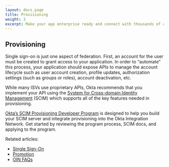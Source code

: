 ```yaml
---
layout: docs_page
title: Provisioning
weight: 3
excerpt: Make your app enterprise ready and connect with thousands of customers with the Okta Integration Network.
---
```


## Provisioning

Single sign-on is just one aspect of federation. First, an account for the user must be created to grant access to your application. In order to “automate” this process, your application should expose APIs to manage the account lifecycle such as user account creation, profile updates, authorization settings (such as groups or roles), account deactivation, etc.

While many ISVs use proprietary APIs, Okta recommends that you implement your API using the [System for Cross-domain Identity Management](http://www.simplecloud.info) (SCIM) which supports all of the key features needed in provisioning.

[Okta’s SCIM Provisioning Developer Program](/standards/SCIM/)
is designed to help you build your SCIM server and integrate provisioning into the Okta Integration Network.
Get started by reviewing the program process, SCIM docs, and applying to the program.

Related articles:

* [Single Sign-On](/use_cases/integrate_with_okta/sso-with-saml)
* [Promotion](/use_cases/integrate_with_okta/promotion)
* [OIN FAQs](/use_cases/integrate_with_okta/oan-faqs)
